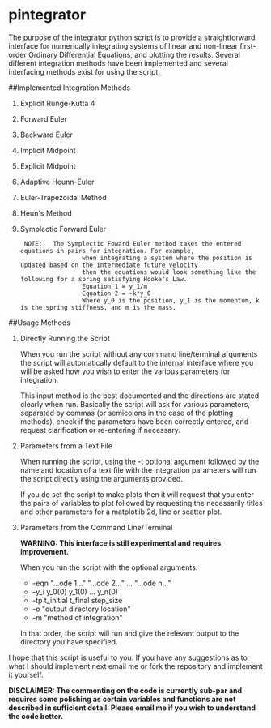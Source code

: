 # pintegrator
The purpose of the integrator python script is to provide a straightforward interface for numerically integrating
systems of linear and non-linear first-order Ordinary Differential Equations, and plotting the results.
Several different integration methods have been implemented and several interfacing methods exist for using the script.

##Implemented Integration Methods
1. Explicit Runge-Kutta 4
2. Forward Euler
3. Backward Euler
4. Implicit Midpoint
5. Explicit Midpoint
6. Adaptive Heunn-Euler
7. Euler-Trapezoidal Method
8. Heun's Method
9. Symplectic Forward Euler

		NOTE:   The Symplectic Foward Euler method takes the entered equations in pairs for integration. For example,
						when integrating a system where the position is updated based on the intermediate future velocity
						then the equations would look something like the following for a spring satisfying Hooke's Law.
						Equation 1 = y_1/m
						Equation 2 = -k*y_0
						Where y_0 is the position, y_1 is the momentum, k is the spring stiffness, and m is the mass.


##Usage Methods
1. Directly Running the Script

	When you run the script without any command line/terminal arguments the script will automatically default to
	the internal interface where you will be asked how you wish to enter the various parameters for integration.

	This input method is the best documented and the directions are stated clearly when run.
	Basically the script will ask for various parameters, separated by commas (or semicolons in the case
	of the plotting methods), check if the parameters have been correctly entered, and request clarification or
	re-entering if necessary.

2. Parameters from a Text File

	When running the script, using the -t optional argument followed by the name and location of a text file with
	the integration parameters will run the script directly using the arguments provided.

	If you do set the script to make plots then it will request that you enter the pairs of variables to plot
	followed by requesting the necessarily titles and other parameters for a matplotlib 2d, line or scatter plot.

3. Parameters from the Command Line/Terminal
	
	**WARNING: This interface is still experimental and requires improvement.**

	When you run the script with the optional arguments:
	- -eqn "...ode 1..." "...ode 2..." ... "...ode n..."
	- -y_i y_0(0) y_1(0) ... y_n(0)
	- -tp t_initial t_final step_size
	- -o "output directory location"
	- -m "method of integration"
	
	In that order, the script will run and give the relevant output to the directory you have specified.


I hope that this script is useful to you. If you have any suggestions as to what I should implement next email me or
fork the repository and implement it yourself.

**DISCLAIMER:
The commenting on the code is currently sub-par and requires some polishing as certain variables and
functions are not described in sufficient detail. Please email me if you wish to understand the code
better.**
